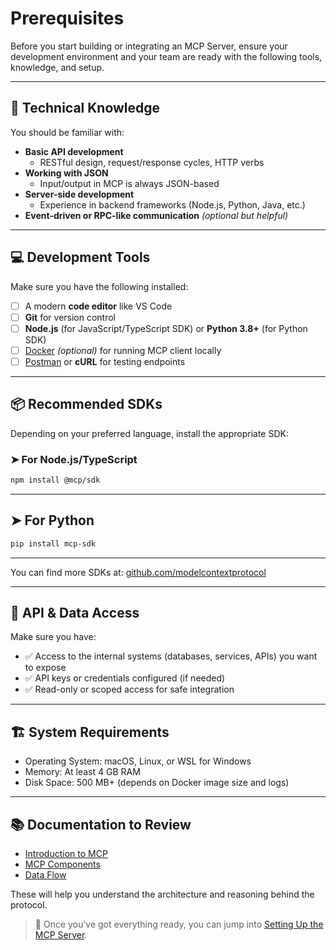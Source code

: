 # Prerequisites

Before you start building or integrating an MCP Server, ensure your development environment and your team are ready with the following tools, knowledge, and setup.

---

## 🧠 Technical Knowledge

You should be familiar with:

- **Basic API development**
  - RESTful design, request/response cycles, HTTP verbs
- **Working with JSON**
  - Input/output in MCP is always JSON-based
- **Server-side development**
  - Experience in backend frameworks (Node.js, Python, Java, etc.)
- **Event-driven or RPC-like communication** *(optional but helpful)*

---

## 💻 Development Tools

Make sure you have the following installed:

- [ ] A modern **code editor** like VS Code
- [ ] **Git** for version control
- [ ] **Node.js** (for JavaScript/TypeScript SDK) or **Python 3.8+** (for Python SDK)
- [ ] [Docker](https://www.docker.com/) *(optional)* for running MCP client locally
- [ ] [Postman](https://www.postman.com/) or **cURL** for testing endpoints

---

## 📦 Recommended SDKs

Depending on your preferred language, install the appropriate SDK:

### ➤ For Node.js/TypeScript

```bash
npm install @mcp/sdk
```

---

## ➤ For Python

```bash
pip install mcp-sdk
```

---

You can find more SDKs at: [github.com/modelcontextprotocol](github.com/modelcontextprotocol)

---

## 🔐 API & Data Access

Make sure you have:

- ✅ Access to the internal systems (databases, services, APIs) you want to expose
- ✅ API keys or credentials configured (if needed)
- ✅ Read-only or scoped access for safe integration

---

## 🏗️ System Requirements

- Operating System: macOS, Linux, or WSL for Windows
- Memory: At least 4 GB RAM
- Disk Space: 500 MB+ (depends on Docker image size and logs)

---

## 📚 Documentation to Review

- [Introduction to MCP](./what-is-mcp.md)
- [MCP Components](../architecture/components.md)
- [Data Flow](../architecture/data-flow.md)

These will help you understand the architecture and reasoning behind the protocol.

> 🚀 Once you’ve got everything ready, you can jump into [Setting Up the MCP Server](./setup.md).
